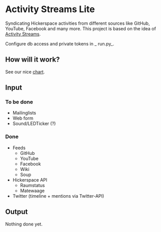 Activity Streams Lite
=====================

Syndicating Hickerspace activities from different sources like GitHub, YouTube, Facebook and many more.
This project is based on the idea of [Activity Streams](http://activitystrea.ms/).

Configure db access and private tokens in _ run.py_.

## How will it work?
See our nice [chart](http://hickerspace.org/wiki/Datei:Activitystreams.jpg).

## Input
### To be done
* Mailinglists
* Web form
* Sound/LEDTicker (?)

### Done
* Feeds
  * GitHub
  * YouTube
  * Facebook
  * Wiki
  * Soup
* Hickerspace API
  * Raumstatus
  * Matewaage
* Twitter (timeline + mentions via Twitter-API)

## Output
Nothing done yet.
